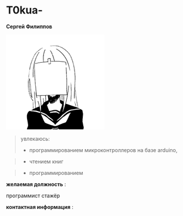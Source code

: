 # T0kua-

**Cергей Филиппов**

![ошибка](image/face.png)  
> увлекаюсь:
> *  программированием микроконтроллеров на базе arduino,

> *  чтением книг

> * программированием 

**желаемая должность** :

программист стажёр

**контактная информация** :
